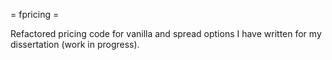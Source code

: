 = fpricing =

Refactored pricing code for vanilla and spread options I have written for
my dissertation (work in progress).

